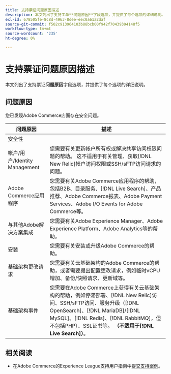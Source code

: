 ```yaml
---
title: 支持票证问题原因描述
description: 本文列出了支持工单**问题原因**字段选项，并提供了每个选项的详细说明。
exl-id: 678505fe-8c8d-4963-8dee-eec0a61a2daf
source-git-commit: f502c913964103b88bcb00f942f70439394148f5
workflow-type: tm+mt
source-wordcount: '235'
ht-degree: 0%

---
```


# 支持票证问题原因描述

本文列出了支持票证&#x200B;**问题原因**&#x200B;字段选项，并提供了每个选项的详细说明。

## 问题原因

<table class="tg">
<thead>
  <tr>
    <th><span style="font-weight:bold;font-style:normal">问题原因</span></th>
    <th><span style="font-weight:700;font-style:normal">描述</span></th>
  </tr>
</thead>
<tbody>
  <tr>
    <td>安全性</td>
    您已发现Adobe Commerce店面存在安全问题。</td>
  </tr>
  <tr>
    <td>帐户/用户/Identity Management</td>
    <td>您需要有关更新帐户所有权或解决共享访问权限问题的帮助。 这不适用于有关管理、获取[!DNL New Relic]帐户访问权限或SSH/sFTP访问请求的问题。</td>
  </tr>
  <tr>
    <td>Adobe Commerce应用程序</td>
    <td>您需要有关Adobe Commerce应用程序的帮助，包括B2B、目录服务、[!DNL Live Search]、产品推荐、Adobe Commerce报表、Adobe Payment Services、Adobe I/O Events for Adobe Commerce等。</td>
  </tr>
  <tr>
    <td>与其他Adobe解决方案集成</td>
    <td>您需要有关Adobe Experience Manager、Adobe Experience Platform、Adobe Analytics等的帮助。</td>
  </tr>
  <tr>
    <td>安装</td>
    <td>您需要有关安装或升级Adobe Commerce的帮助。</td>
  </tr>
  <tr>
    <td>基础架构更改请求</td>
    <td>您需要有关云基础架构的Adobe Commerce的帮助，或者需要提出配置更改请求，例如临时vCPU增加、备份/快照请求、更新域等。</td>
  </tr>
  <tr>
    <td>基础架构事件</td>
    <td>您需要在Adobe Commerce上获得有关云基础架构的帮助，例如停滞部署、[!DNL New Relic]访问、SSH/sFTP访问、服务升级（[!DNL OpenSearch]、[!DNL MariaDB]/[!DNL MySQL]、[!DNL Redis]、[!DNL RabbitMQ]，但不包括PHP）、SSL证书等。<strong> （不适用于[!DNL Live Search]）</strong>。</td>
  </tr>  
</tbody>
</table>

## 相关阅读

* 在Adobe Commerce的Experience League支持用户指南中[提交支持案例](https://experienceleague.adobe.com/zh-hans/docs/commerce-knowledge-base/kb/help-center-guide/magento-help-center-user-guide#support-case)。
